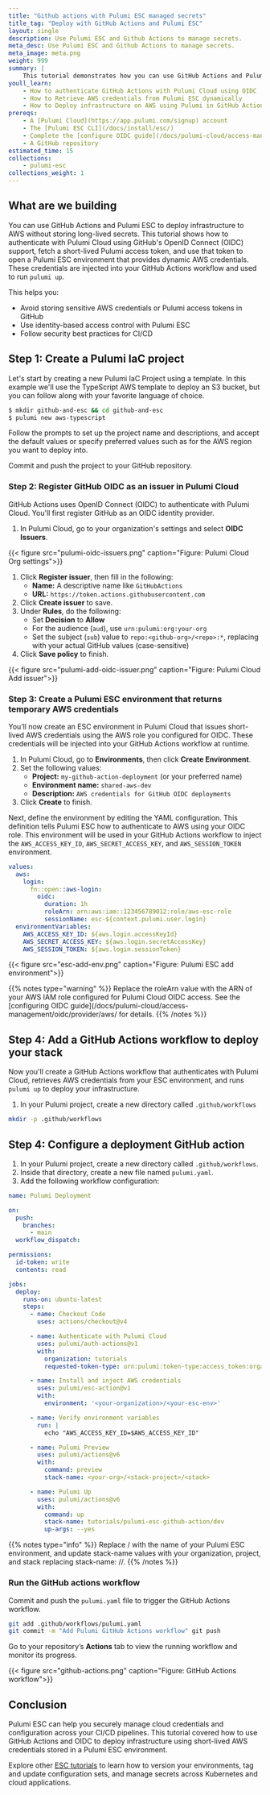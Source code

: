 ```yaml
---
title: "Github actions with Pulumi ESC managed secrets"
title_tag: "Deploy with GitHub Actions and Pulumi ESC"
layout: single
description: Use Pulumi ESC and Github Actions to manage secrets.
meta_desc: Use Pulumi ESC and Github Actions to manage secrets.
meta_image: meta.png
weight: 999
summary: |
    This tutorial demonstrates how you can use GitHub Actions and Pulumi ESC to inject secrets dynamically at runtime, instead of storing long-lived credentials in GitHub. You will use OpenID Connect (OIDC) to fetch a short-lived Pulumi token and AWS credentials for secure infrastructure deployments.
youll_learn:
    - How to authenticate GitHub Actions with Pulumi Cloud using OIDC
    - How to Retrieve AWS credentials from Pulumi ESC dynamically
    - How to Deploy infrastructure on AWS using Pulumi in GitHub Actions
prereqs:
    - A [Pulumi Cloud](https://app.pulumi.com/signup) account
    - The [Pulumi ESC CLI](/docs/install/esc/)
    - Complete the [configure OIDC guide](/docs/pulumi-cloud/access-management/oidc/provider/aws/)
    - A GitHub repository
estimated_time: 15
collections:
    - pulumi-esc
collections_weight: 1
---
```


## What are we building

You can use GitHub Actions and Pulumi ESC to deploy infrastructure to AWS without storing long-lived secrets. This tutorial shows how to authenticate with Pulumi Cloud using GitHub's OpenID Connect (OIDC) support, fetch a short-lived Pulumi access token, and use that token to open a Pulumi ESC environment that provides dynamic AWS credentials. These credentials are injected into your GitHub Actions workflow and used to run `pulumi up`.

This helps you:

- Avoid storing sensitive AWS credentials or Pulumi access tokens in GitHub
- Use identity-based access control with Pulumi ESC
- Follow security best practices for CI/CD

## Step 1: Create a Pulumi IaC project

Let's start by creating a new Pulumi IaC Project using a template. In this example we'll use the TypeScript AWS template to deploy an S3 bucket, but you can follow along with your favorite language of choice.

```bash
$ mkdir github-and-esc && cd github-and-esc
$ pulumi new aws-typescript
```

Follow the prompts to set up the project name and descriptions, and accept the default values or specify preferred values such as for the AWS region you want to deploy into.

Commit and push the project to your GitHub repository.

### Step 2: Register GitHub OIDC as an issuer in Pulumi Cloud

GitHub Actions uses OpenID Connect (OIDC) to authenticate with Pulumi Cloud. You'll first register GitHub as an OIDC identity provider.

1. In Pulumi Cloud, go to your organization's settings and select **OIDC Issuers**.

{{< figure src="pulumi-oidc-issuers.png" caption="Figure: Pulumi Cloud Org settings">}}

1. Click **Register issuer**, then fill in the following:
   - **Name:** A descriptive name like `GitHubActions`
   - **URL:** `https://token.actions.githubusercontent.com`
1. Click **Create issuer** to save.
1. Under **Rules**, do the following:
   - Set **Decision** to **Allow**
   - For the audience (`aud`), use `urn:pulumi:org:your-org`
   - Set the subject (`sub`) value to `repo:<github-org>/<repo>:*`, replacing with your actual GitHub values (case-sensitive)
1. Click **Save policy** to finish.

{{< figure src="pulumi-add-oidc-issuer.png" caption="Figure: Pulumi Cloud Add issuer">}}

### Step 3: Create a Pulumi ESC environment that returns temporary AWS credentials

You’ll now create an ESC environment in Pulumi Cloud that issues short-lived AWS credentials using the AWS role you configured for OIDC. These credentials will be injected into your GitHub Actions workflow at runtime.

1. In Pulumi Cloud, go to **Environments**, then click **Create Environment**.
2. Set the following values:
   - **Project:** `my-github-action-deployment` (or your preferred name)
   - **Environment name:** `shared-aws-dev`
   - **Description:** `AWS credentials for GitHub OIDC deployments`
3. Click **Create** to finish.

Next, define the environment by editing the YAML configuration. This definition tells Pulumi ESC how to authenticate to AWS using your OIDC role. This environment will be used in your GitHub Actions workflow to inject the `AWS_ACCESS_KEY_ID`, `AWS_SECRET_ACCESS_KEY`, and `AWS_SESSION_TOKEN` environment.

```yaml
values:
  aws:
    login:
      fn::open::aws-login:
        oidc:
          duration: 1h
          roleArn: arn:aws:iam::123456789012:role/aws-esc-role
          sessionName: esc-${context.pulumi.user.login}
  environmentVariables:
    AWS_ACCESS_KEY_ID: ${aws.login.accessKeyId}
    AWS_SECRET_ACCESS_KEY: ${aws.login.secretAccessKey}
    AWS_SESSION_TOKEN: ${aws.login.sessionToken}
```

{{< figure src="esc-add-env.png" caption="Figure: Pulumi ESC add environment">}}

{{% notes type="warning" %}}
Replace the roleArn value with the ARN of your AWS IAM role configured for Pulumi Cloud OIDC access. See the [configuring OIDC guide](/docs/pulumi-cloud/access-management/oidc/provider/aws/ for details.
{{% /notes %}}

## Step 4: Add a GitHub Actions workflow to deploy your stack

Now you'll create a GitHub Actions workflow that authenticates with Pulumi Cloud, retrieves AWS credentials from your ESC environment, and runs `pulumi up` to deploy your infrastructure.

1. In your Pulumi project, create a new directory called `.github/workflows`

```bash
mkdir -p .github/workflows
```

## Step 4: Configure a deployment GitHub action

1. In your Pulumi project, create a new directory called `.github/workflows`.
2. Inside that directory, create a new file named `pulumi.yaml`.
3. Add the following workflow configuration:

```yaml
name: Pulumi Deployment

on:
  push:
    branches:
      - main
  workflow_dispatch:

permissions:
  id-token: write
  contents: read

jobs:
  deploy:
    runs-on: ubuntu-latest
    steps:
      - name: Checkout Code
        uses: actions/checkout@v4

      - name: Authenticate with Pulumi Cloud
        uses: pulumi/auth-actions@v1
        with:
          organization: tutorials
          requested-token-type: urn:pulumi:token-type:access_token:organization

      - name: Install and inject AWS credentials
        uses: pulumi/esc-action@v1
        with:
          environment: '<your-organization>/<your-esc-env>'

      - name: Verify environment variables
        run: |
          echo "AWS_ACCESS_KEY_ID=$AWS_ACCESS_KEY_ID"

      - name: Pulumi Preview
        uses: pulumi/actions@v6
        with:
          command: preview
          stack-name: <your-org>/<stack-project>/<stack>

      - name: Pulumi Up
        uses: pulumi/actions@v6
        with:
          command: up
          stack-name: tutorials/pulumi-esc-github-action/dev
          up-args: --yes
```

{{% notes type="info" %}}
Replace <your-org>/<your-esc-env> with the name of your Pulumi ESC environment, and update stack-name values with your organization, project, and stack replacing stack-name: <your-org>/<stack-project>/<stack>.
{{% /notes %}}

### Run the GitHub actions workflow

Commit and push the `pulumi.yaml` file to trigger the GitHub Actions workflow.

```bash
git add .github/workflows/pulumi.yaml
git commit -m "Add Pulumi GitHub Actions workflow" git push
```

Go to your repository’s **Actions** tab to view the running workflow and monitor its progress.

{{< figure src="github-actions.png" caption="Figure: GitHub Actions workflow">}}

## Conclusion

Pulumi ESC can help you securely manage cloud credentials and configuration across your CI/CD pipelines. This tutorial covered how to use GitHub Actions and OIDC to deploy infrastructure using short-lived AWS credentials stored in a Pulumi ESC environment.

Explore other [ESC tutorials](/tutorials/pulumi-esc/) to learn how to version your environments, tag and update configuration sets, and manage secrets across Kubernetes and cloud applications.
